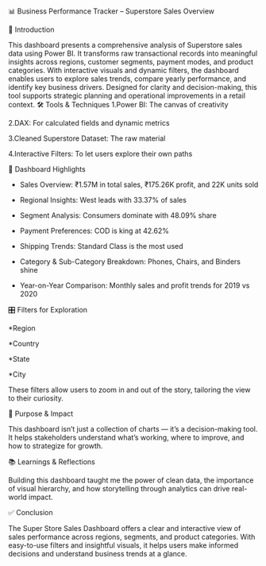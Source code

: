 📊 Business Performance Tracker – Superstore Sales Overview

🧭 Introduction

This dashboard presents a comprehensive analysis of Superstore sales data using Power BI. It transforms raw transactional records into meaningful insights across regions, customer segments, payment modes, and product categories. With interactive visuals and dynamic filters, the dashboard enables users to explore sales trends, compare yearly performance, and identify key business drivers. Designed for clarity and decision-making, this tool supports strategic planning and operational improvements in a retail context.
🛠️ Tools & Techniques
1.Power BI: The canvas of creativity

2.DAX: For calculated fields and dynamic metrics

3.Cleaned Superstore Dataset: The raw material

4.Interactive Filters: To let users explore their own paths

📌 Dashboard Highlights
* Sales Overview: ₹1.57M in total sales, ₹175.26K profit, and 22K units sold

* Regional Insights: West leads with 33.37% of sales

* Segment Analysis: Consumers dominate with 48.09% share

* Payment Preferences: COD is king at 42.62%

* Shipping Trends: Standard Class is the most used

* Category & Sub-Category Breakdown: Phones, Chairs, and Binders shine

* Year-on-Year Comparison: Monthly sales and profit trends for 2019 vs 2020

🎛️ Filters for Exploration

*Region

*Country

*State

*City

These filters allow users to zoom in and out of the story, tailoring the view to their curiosity.

🎯 Purpose & Impact

This dashboard isn’t just a collection of charts — it’s a decision-making tool. It helps stakeholders understand what’s working, where to improve, and how to strategize for growth.

📚 Learnings & Reflections

Building this dashboard taught me the power of clean data, the importance of visual hierarchy, and how storytelling through analytics can drive real-world impact.

✅ Conclusion

The Super Store Sales Dashboard offers a clear and interactive view of sales performance across regions, segments, and product categories. With easy-to-use filters and insightful visuals, it helps users make informed decisions and understand business trends at a glance.
